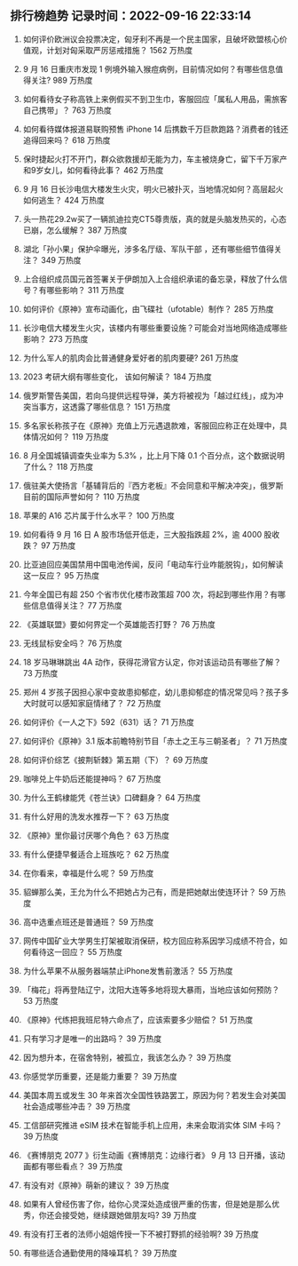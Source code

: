 
## 排行榜趋势 记录时间：2022-09-16 22:33:14
  
  1. 如何评价欧洲议会投票决定，匈牙利不再是一个民主国家，且破坏欧盟核心价值观，计划对匈采取严厉惩戒措施？ 1562 万热度
    
  2. 9 月 16 日重庆市发现 1 例境外输入猴痘病例，目前情况如何？有哪些信息值得关注? 989 万热度
    
  3. 如何看待女子称高铁上来例假买不到卫生巾，客服回应「属私人用品，需旅客自己携带」？ 763 万热度
    
  4. 如何看待媒体报道易联购预售 iPhone 14 后携数千万巨款跑路？消费者的钱还追得回来吗？ 618 万热度
    
  5. 保时捷起火打不开门，群众欲救援却无能为力，车主被烧身亡，留下千万家产和9岁女儿，如何看待此事？ 462 万热度
    
  6. 9 月 16 日长沙电信大楼发生火灾，明火已被扑灭，当地情况如何？高层起火如何逃生？ 424 万热度
    
  7. 头一热花29.2w买了一辆凯迪拉克CT5尊贵版，真的就是头脑发热买的，心态已崩，怎么缓解？ 387 万热度
    
  8. 湖北「孙小果」保护伞曝光，涉多名厅级、军队干部 ，还有哪些细节值得关注？ 349 万热度
    
  9. 上合组织成员国元首签署关于伊朗加入上合组织承诺的备忘录，释放了什么信号？有哪些影响？ 311 万热度
    
  10. 如何评价《原神》宣布动画化，由飞碟社（ufotable）制作？ 285 万热度
    
  11. 长沙电信大楼发生火灾，该楼内有哪些重要设施？可能会对当地网络造成哪些影响？ 273 万热度
    
  12. 为什么军人的肌肉会比普通健身爱好者的肌肉要硬? 261 万热度
    
  13. 2023 考研大纲有哪些变化， 该如何解读？ 184 万热度
    
  14. 俄罗斯警告美国，若向乌提供远程导弹，美方将被视为「越过红线」，成为冲突当事方，这透露了哪些信息？ 151 万热度
    
  15. 多名家长称孩子在《原神》充值上万元遇退款难，客服回应称正在处理中，具体情况如何？ 119 万热度
    
  16. 8 月全国城镇调查失业率为 5.3% ，比上月下降 0.1 个百分点，这个数据说明了什么？ 118 万热度
    
  17. 俄驻美大使扬言「基辅背后的『西方老板』不会同意和平解决冲突」，俄罗斯目前的国际声誉如何？ 110 万热度
    
  18. 苹果的 A16 芯片属于什么水平？ 100 万热度
    
  19. 如何看待 9 月 16 日 A 股市场低开低走，三大股指跌超 2%，逾 4000 股收跌？ 97 万热度
    
  20. 比亚迪回应美国禁用中国电池传闻，反问「电动车行业咋能脱钩」，如何解读这一反应？ 95 万热度
    
  21. 今年全国已有超 250 个省市优化楼市政策超 700 次，将起到哪些作用？有哪些信息值得关注？ 77 万热度
    
  22. 《英雄联盟》要如何界定一个英雄能否打野？ 76 万热度
    
  23. 无线鼠标安全吗？ 76 万热度
    
  24. 18 岁马琳琳跳出 4A 动作，获得花滑官方认定，你对该运动员有哪些了解？ 73 万热度
    
  25. 郑州 4 岁孩子因担心家中变故患抑郁症，幼儿患抑郁症的情况常见吗？孩子多大时就可以感知家庭情绪了？ 72 万热度
    
  26. 如何评价《一人之下》592（631）话？ 71 万热度
    
  27. 如何评价《原神》3.1 版本前瞻特别节目「赤土之王与三朝圣者」？ 71 万热度
    
  28. 如何评价综艺《披荆斩棘》第五期（下）？ 69 万热度
    
  29. 咖啡兑上牛奶后还能提神吗？ 67 万热度
    
  30. 为什么王鹤棣能凭《苍兰诀》口碑翻身？ 64 万热度
    
  31. 有什么好用的洗发水推荐一下？ 63 万热度
    
  32. 《原神》里你最讨厌哪个角色？ 63 万热度
    
  33. 有什么便捷早餐适合上班族吃？ 62 万热度
    
  34. 在你看来，幸福是什么呢？ 59 万热度
    
  35. 貂蝉那么美，王允为什么不把她占为己有，而是把她献出使连环计？ 59 万热度
    
  36. 高中选重点班还是普通班？ 59 万热度
    
  37. 网传中国矿业大学男生打架被取消保研，校方回应称系因学习成绩不符合，如何看待这一回应？ 55 万热度
    
  38. 为什么苹果不从服务器端禁止iPhone发售前激活？ 55 万热度
    
  39. 「梅花」将再登陆辽宁，沈阳大连等多地将现大暴雨，当地应该如何预防？ 53 万热度
    
  40. 《原神》代练把我班尼特六命点了，应该索要多少赔偿？ 51 万热度
    
  41. 只有学习才是唯一的出路吗？ 39 万热度
    
  42. 因为想升本，在宿舍特别，被孤立，我该怎么办？ 39 万热度
    
  43. 你感觉学历重要，还是能力重要？ 39 万热度
    
  44. 美国本周五或发生 30 年来首次全国性铁路罢工，原因为何？若发生会对美国社会造成哪些冲击？ 39 万热度
    
  45. 工信部研究推进 eSIM 技术在智能手机上应用，未来会取消实体 SIM 卡吗？ 39 万热度
    
  46. 《赛博朋克 2077 》衍生动画《赛博朋克：边缘行者》 9 月 13 日开播，该动画都有哪些看点？ 39 万热度
    
  47. 有没有对《原神》萌新的建议？ 39 万热度
    
  48. 如果有人曾经伤害了你，给你心灵深处造成很严重的伤害，但是她是那么优秀，你还会接受她，继续跟她做朋友吗? 39 万热度
    
  49. 有没有打王者的法师小姐姐传授一下不被打野抓的经验啊? 39 万热度
    
  50. 有哪些适合通勤使用的降噪耳机？ 39 万热度
    